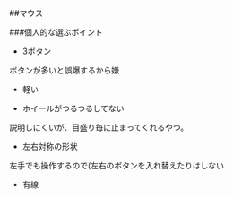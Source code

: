 ##マウス

###個人的な選ぶポイント

- 3ボタン

ボタンが多いと誤爆するから嫌

- 軽い

- ホイールがつるつるしてない

説明しにくいが、目盛り毎に止まってくれるやつ。

- 左右対称の形状

左手でも操作するので(左右のボタンを入れ替えたりはしない

- 有線


